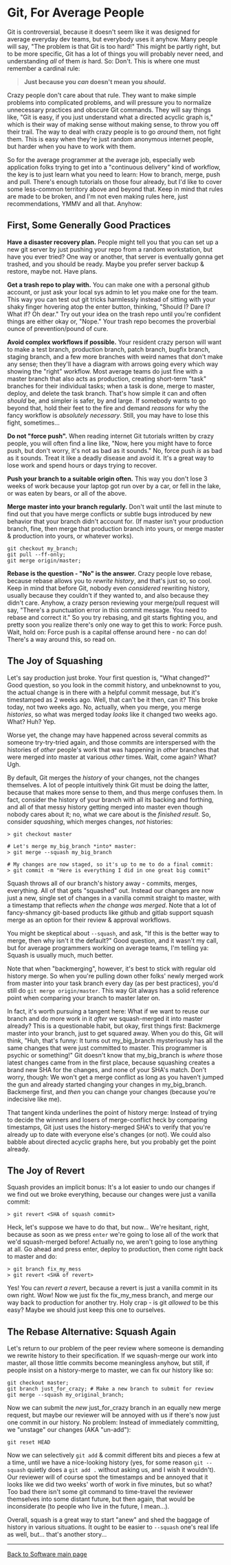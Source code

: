 # Git, For Average People

Git is controversial, because it doesn't seem like it was designed for average everyday dev teams, but everybody uses it anyhow. Many people will say, "The problem is that Git is too hard!" This might be partly right, but to be more specific, Git has a lot of things you will probably never need, and understanding *all* of them *is* hard. So: Don't. This is where one must remember a cardinal rule:

>  **Just because you _can_ doesn't mean you _should_.**

Crazy people don't care about that rule. They want to make simple problems into complicated problems, and will pressure you to normalize unnecessary practices and obscure Git commands. They will say things like, "Git is easy, if you just understand what a directed acyclic graph is," which is their way of making sense without making sense, to throw you off their trail. The way to deal with crazy people is to go *around* them, not fight them. This is easy when they're just random anonymous internet people, but harder when you have to work with them.

So for the average programmer at the average job, especially web application folks trying to get into a "continuous delivery" kind of workflow, the key is to just learn what you need to learn: How to branch, merge, push and pull. There's enough tutorials on those four already, but I'd like to cover some less-common territory above and beyond that. Keep in mind that rules are made to be broken, and I'm not even making rules here, just recommendations, YMMV and all that. Anyhow:

## First, Some Generally Good Practices

**Have a disaster recovery plan.** People might tell you that you can set up a new git server by just pushing your repo from a random workstation, but have you ever tried? One way or another, that server is eventually gonna get trashed, and you should be ready. Maybe you prefer server backup & restore, maybe not. Have plans.

**Get a trash repo to play with.** You can make one with a personal github account, or just ask your local sys admin to let you make one for the team. This way you can test out git tricks harmlessly instead of sitting with your shaky finger hovering atop the enter button, thinking, "Should I? Dare I? What if? Oh dear." Try out your idea on the trash repo until you're confident things are either okay or, "Nope." Your trash repo becomes the proverbial ounce of prevention/pound of cure.

**Avoid complex workflows if possible.** Your resident crazy person will want to make a test branch, production branch, patch branch, bugfix branch, staging branch, and a few more branches with weird names that don't make any sense; then they'll have a diagram with arrows going every which way showing the "right" workflow. Most average teams do just fine with a master branch that also acts as production, creating short-term "task" branches for their individual tasks; when a task is done, merge to master, deploy, and delete the task branch. That's how simple it can and often *should* be, and simpler is safer, by and large. If somebody wants to go beyond that, hold their feet to the fire and demand *reasons* for why the fancy workflow is *absolutely necessary*. Still, you may have to lose this fight, sometimes...

**Do not "force push".** When reading internet Git tutorials written by crazy people, you will often find a line like, "Now, here you might have to force push, but don't worry, it's not as bad as it sounds." No, force push *is* as bad as it sounds. Treat it like a deadly disease and avoid it. It's a great way to lose work and spend hours or days trying to recover.

**Push your branch to a suitable origin often.** This way you don't lose 3 weeks of work because your laptop got run over by a car, or fell in the lake, or was eaten by bears, or all of the above.

**Merge master into your branch regularly.** Don't wait until the last minute to find out that you have merge conflicts or subtle bugs introduced by new behavior that your branch didn't account for. (If master isn't your production branch, fine, then merge that production branch into yours, or merge master & production into yours, or whatever works).

    git checkout my_branch;
    git pull --ff-only;
    git merge origin/master;

**Rebase is the question - "No" is the answer.** Crazy people love rebase, because rebase allows you to _rewrite history_, and that's just so, so cool. Keep in mind that before Git, nobody even _considered_ rewriting history, usually because they couldn't if they wanted to, and also because they didn't care. Anyhow, a crazy person reviewing your merge/pull request will say, "There's a punctuation error in this commit message. You need to rebase and correct it." So you try rebasing, and git starts fighting you, and pretty soon you realize there's only one way to get this to work: Force push. Wait, hold on: Force push is a capital offense around here - no can do! There's a way around this, so read on.

## The Joy of Squashing

Let's say production just broke. Your first question is, "What changed?" Good question, so you look in the commit history, and unbeknownst to you, the actual change is in there with a helpful commit message, but it's timestamped as 2 weeks ago. Well, that can't be it then, can it? This broke today, not two weeks ago. No, actually, when you merge, you merge _histories_, so what was merged today *looks* like it changed two weeks ago. What? Huh? Yep.

Worse yet, the change may have happened across several commits as someone try-try-tried again, and those commits are interspersed with the histories of _other_ people's work that was happening in _other_ branches that were merged into master at various _other_ times. Wait, come again? What? Ugh.

By default, Git merges the *history* of your changes, not the changes themselves. A lot of people intuitively think Git must be doing the latter, because that makes more sense to them, and thus merge confuses them. In fact, consider the history of your branch with all its backing and forthing, and all of that messy history getting merged into master even though nobody cares about it; no, what we care about is the *finished result*. So, consider *squashing*, which merges changes, *not* histories:

    > git checkout master

    # Let's merge my_big_branch *into* master:
    > git merge --squash my_big_branch

    # My changes are now staged, so it's up to me to do a final commit:
    > git commit -m "Here is everything I did in one great big commit"

Squash throws all of our branch's history away - commits, merges, everything. All of that gets "squashed" out. Instead our changes are now just a new, single set of changes in a vanilla commit straight to master, with a timestamp that reflects *when the change was merged*. Note that a lot of fancy-shmancy git-based products like github and gitlab support squash merge as an option for their review & approval workflows.

You might be skeptical about `--squash`, and ask, "If this is the better way to merge, then why isn't it the default?" Good question, and it wasn't my call, but for average programmers working on average teams, I'm telling ya: Squash is usually much, much better.

Note that when "backmerging", however, it's best to stick with regular old history merge. So when you're pulling down other folks' newly merged work from master into your task branch every day (as per best practices), you'd still do `git merge origin/master`. This way Git always has a solid reference point when comparing your branch to master later on.

In fact, it's worth pursuing a tangent here: What if we want to reuse our branch and do more work in it *after* we squash-merged it into master already? This is a questionable habit, but okay, first things first: Backmerge master into your branch, just to get squared away. When you do this, Git will think, "Huh, that's funny: It turns out my_big_branch mysteriously has all the same changes that were just committed to master. This programmer is psychic or something!" Git doesn't know that my_big_branch is *where* those latest changes came from in the first place, because squashing creates a brand new SHA for the changes, and none of your SHA's match. Don't worry, though: We won't get a merge conflict as long as you haven't jumped the gun and already started changing your changes in my_big_branch. Backmerge first, and *then* you can change your changes (because you're indecisive like me).

That tangent kinda underlines the point of history merge: Instead of trying to decide the winners and losers of merge-conflict heck by comparing timestamps, Git just uses the history-merged SHA's to verify that you're already up to date with everyone else's changes (or not). We could also babble about directed acyclic graphs here, but you probably get the point already.

## The Joy of Revert

Squash provides an implicit bonus: It's a lot easier to undo our changes if we find out we broke everything, because our changes were just a vanilla commit:

    > git revert <SHA of squash commit>

Heck, let's suppose we have to do that, but now... We're hesitant, right, because as soon as we press `enter` we're going to lose all of the work that we'd squash-merged before! Actually no, we aren't going to lose anything at all. Go ahead and press enter, deploy to production, then come right back to master and do:

    > git branch fix_my_mess
    > git revert <SHA of revert>

Yes! You can *revert a revert*, because a revert is just a vanilla commit in its own right. Wow! Now we just fix the fix_my_mess branch, and merge our way back to production for another try. Holy crap - is git *allowed* to be this easy? Maybe we should just keep this one to ourselves.

## The Rebase Alternative: Squash Again

Let's return to our problem of the peer review where someone is demanding we rewrite history to their specification. If we squash-merge our work into master, all those little commits become meaningless anyhow, but still, if people insist on a history-merge to master, we can fix our history like so:

    git checkout master;
    git branch just_for_crazy; # Make a new branch to submit for review
    git merge --squash my_original_branch;

Now we can submit the *new* just_for_crazy branch in an equally new merge request, but maybe our reviewer will be annoyed with us if there's now just one commit in our history. No problem: Instead of immediately committing, we "unstage" our changes (AKA "un-add"):

    git reset HEAD

Now we can selectively `git add` & commit different bits and pieces a few at a time, until we have a nice-looking history (yes, for some reason `git --squash` quietly does a `git add .` without asking us, and I wish it wouldn't). Our reviewer will of course spot the timestamps and be annoyed that it looks like we did two weeks' worth of work in five minutes, but so what? Too bad there isn't some git command to time-travel the reviewer themselves into some distant future, but then again, that would be inconsiderate (to people who live in the future, I mean...).

Overall, squash is a great way to start "anew" and shed the baggage of history in various situations. It ought to be easier to `--squash` one's real life as well, but... that's another story...

----

[Back to Software main page](./README.md)

